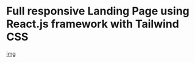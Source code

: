 # Full responsive Landing Page using React.js framework with Tailwind CSS
[img](https://hostingkartinok.com/show-image.php?id=21796de0a9158440ba1038bfada3ba35)
